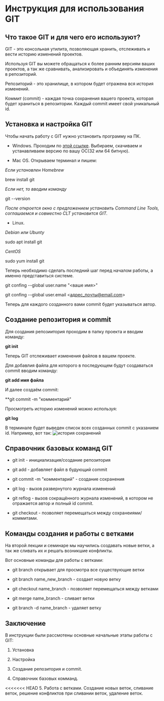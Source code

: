 # Инструкция для использования GIT

## Что такое GIT  и для чего его используют?

GIT - это консольная утилита, позволяющая хранить, отслеживать и вести историю изменений проектов.

Используя GIT вы можете обращаться к более ранним версиям ваших проектов, а так же сравнивать, анализировать и объединять изменения в репозиторий.

Репозиторий - это хранилище, в котором будет отражена вся история изменений.

Коммит (commit) - каждая точка сохранения вашего проекта, которая будет храниться в репозитории. Каждый commit имеет свой уникальный id.

## Установка и настройка GIT

Чтобы начать работу с GIT нужно установить программу на ПК.

* Windows. Проходим по [этой ссылке](https://git-scm.com). Выбираем, скачиваем и устанавливаем версию по вашу ОС(32 или 64 битную). 

* Mac OS. Открываем терминал и пишем:

*Если установлен Homebrew*

brew install git 

*Если нет, то вводим команду*

git --version 

*После откроется окно с предложением установить Command Line Tools, соглашаемся и совместно CLT установится GIT.*

* Linux.

*Debian или Ubunty*

sudo apt install git

*CentOS*

sudo yum install git

Теперь необходимо сделать последний шаг перед началом работы, а именно представиться системе.  


git confing --global user.name "<ваше имя>"

git confing --global user.email <адрес_почты@email.com>

Теперь для каждого созданного вами commit  будет указываться автор.

## Создание репозитория и commit

Для создания репозиитория проходим в папку проекта и вводим команду:

**git init**

Теперь GIT отслеживает изменения файлов в вашем проекте. 

Для добавлия файла для которого в последующем будут создаваться commit вводим команду:

**git add имя файла**

И далее создаём commit:

**git commit -m "комментарий"

Просмотреть историю изменений можно используя:

**git log**

В терминале будет выведен список всех созданных commit с указанием id. Например, вот так: ![история сохранений](git_log.JPG)


## Справочник базовых команд GIT

* git init - инициализация/создание репозитория

* git add - добавляет файл в будующий commit

* git commit -m "комментарий" - создание сохранения

* git log - вызов развернутого журнала изменений

* git reflog - вызов сокращённого журнала изменений, в котором не отражается автор и полный id commit.

* git checkout - позволяет перемещаться между сохранеиями/коммитами.

## Команды создания и работы с ветками

На второй лекции и семинаре мы научились создавать новые ветки, а так же сливать их и решать возникшие конфликты.

Вот основные команды для работы с ветками:

* git branch открывает для просмотра все существующие ветки

* git branch name_new_branch - создает новую ветку

* git checkout name_branch - позволяет перемещаться между ветками

* git merge name_branch - сливает ветки

* git branch -d name_branch - удаляет ветку


## Заключение

В инструкции были рассмотены основные начальные этапы работы с GIT:

1. Установка

2. Настройка

3. Создание репозитория и commit.

4. Справочник базовых комманд.

<<<<<<< HEAD
5. Работа с ветками. Создание новых веток, сливание веток, решение конфликтов при сливании веток, удаление веток.







